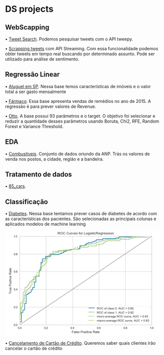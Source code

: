 # DS projects

## WebScapping

•	[Tweet Search](https://github.com/BrunoPTeruya/Projetos-Data-Science/blob/master/Pesquisando%20Tweets.ipynb). Podemos pesquisar tweets com o API tweepy.

•	[Scrapping tweets](https://github.com/BrunoPTeruya/Projetos-Data-Science/blob/master/Tweets%20em%20streaming.ipynb) com API Streaming. Com essa funcionalidade podemos obter tweets em tempo real buscando por determinado assunto. Pode ser utilizado para análise de sentimento.

## Regressão Linear

•	[Aluguel em SP](https://github.com/BrunoPTeruya/Projetos-Data-Science/blob/master/Aluguel%20em%20SP.ipynb). Nessa base temos características de imóveis e o valor total a ser gasto mensalmente

•	[Fármaco](https://github.com/BrunoPTeruya/Projetos-Data-Science/blob/master/Pharma.ipynb). Essa base apresenta vendas de remédios no ano de 2015. A regressão é para prever valores de Revenue.

•	[Otto](https://github.com/BrunoPTeruya/Projetos-Data-Science/blob/master/Otto.ipynb). A base possui 93 parâmetros e o target. O objetivo foi selecionar e reduzir a quantidade desses parâmetros usando Boruta, Chi2, RFE, Random Forest e Variance Threshold.

## EDA

•	[Combustíveis](https://github.com/BrunoPTeruya/Projetos-Data-Science/blob/master/Pre%C3%A7os%20de%20combust%C3%ADveis.ipynb). Conjunto de dados oriundo da ANP. Trás os valores de venda nos postos, a cidade, região e a bandeira.

## Tratamento de dados

•	[85_cars](https://github.com/BrunoPTeruya/Projetos-Data-Science/blob/master/Cars.ipynb). 

## Classificação

•	[Diabetes](https://github.com/BrunoPTeruya/Portfolio/blob/master/Diabetes%20Pima.ipynb). Nessa base tentamos prever casos de diabetes de acordo com as características dos pacientes. São selecionadas as principais colunas e aplicados modelos de machine learning

![](Images/Capturar.PNG)

•	[Cancelamento de Cartão de Crédito](https://github.com/BrunoPTeruya/Projetos-Data-Science/blob/master/Churn.ipynb). Queremos saber quais clientes irão cancelar o cartão de crédito
